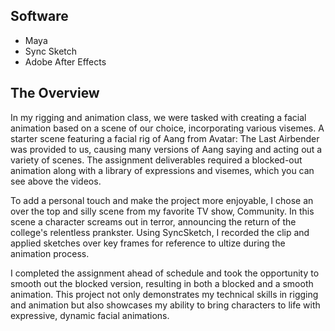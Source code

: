## Software
- Maya 
- Sync Sketch
- Adobe After Effects

## The Overview
In my rigging and animation class, we were tasked with creating a facial animation based on a scene of our choice, incorporating various visemes. A starter scene featuring a facial rig of Aang from Avatar: The Last Airbender was provided to us, causing many versions of Aang saying and acting out a variety of scenes. The assignment deliverables required a blocked-out animation along with a library of expressions and visemes, which you can see above the videos.

To add a personal touch and make the project more enjoyable, I chose an over the top and silly scene from my favorite TV show, Community. In this scene a character screams out in terror, announcing the return of the college's relentless prankster. Using SyncSketch, I recorded the clip and applied sketches over key frames for reference to ultize during the animation process.

I completed the assignment ahead of schedule and took the opportunity to smooth out the blocked version, resulting in both a blocked and a smooth animation. This project not only demonstrates my technical skills in rigging and animation but also showcases my ability to bring characters to life with expressive, dynamic facial animations.
